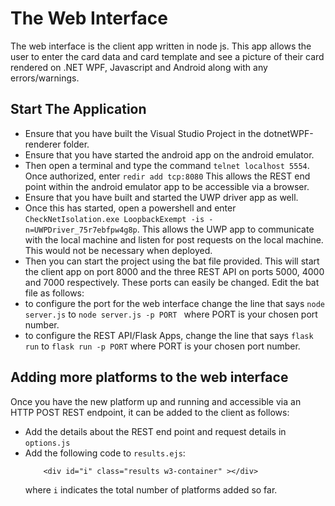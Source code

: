# The Web Interface
The web interface is the client app written in node js. This app allows the user to enter the card data and card template and see a picture of their card rendered on .NET WPF, Javascript and Android along with any errors/warnings.
## Start The Application
- Ensure that you have built the Visual Studio Project in the dotnetWPF-renderer folder.
- Ensure that you have started the android app on the android emulator. 
- Then open a terminal and type the command `telnet localhost 5554`. Once authorized, enter `redir add tcp:8080` This allows the REST end point within the android emulator app to be accessible  via a browser.
- Ensure that you have built and started the UWP driver app as well. 
- Once this has started, open a powershell and enter `CheckNetIsolation.exe LoopbackExempt -is -n=UWPDriver_75r7ebfpw4g8p`. This allows the UWP app to communicate with the local machine and listen for post requests on the local machine. This would not be necessary when deployed.
- Then you can start the project using the bat file provided. This will start the client app on port 8000 and the three REST API on ports 5000, 4000 and 7000 respectively. These ports can easily be changed. Edit the bat file as follows: 
- to configure the port for the web interface change the line that says `node server.js` to  `node server.js -p PORT ` where PORT is your chosen port number.
- to configure the REST API/Flask Apps, change the line that says `flask run` to `flask run -p PORT` where PORT is your chosen port number.
 
## Adding more platforms to the web interface
Once you have the new platform up and running and accessible via an HTTP POST REST endpoint, it can be added to the client as follows:
- Add the details about the REST end point and request details in `options.js`
- Add the following code to `results.ejs`:
   ```
       <div id="i" class="results w3-container" ></div>

   ```
   where `i` indicates the total number of platforms added so far.